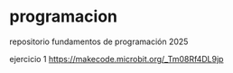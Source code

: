 # programacion
repositorio fundamentos de programación 2025

ejercicio 1
https://makecode.microbit.org/_Tm08Rf4DL9jp
